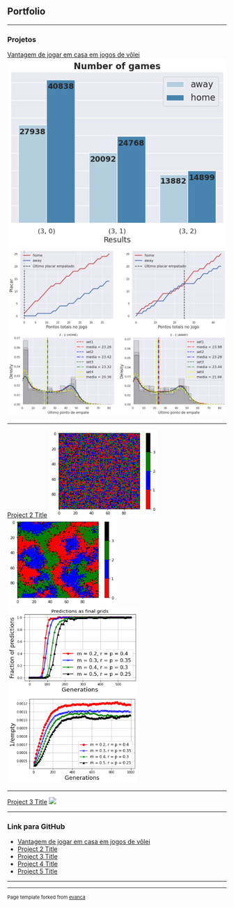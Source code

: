 ## Portfolio

---

### Projetos

[Vantagem de jogar em casa em jogos de vôlei](/sample_page)
<img src="images/games_number.png?raw=true"/>
<img src="images/last_point.png?raw=true"/>
<img src="images/last_point_dist.png?raw=true"/>

---
[Project 2 Title](/pdf/sample_presentation.pdf)
<img src="images/initial.png?raw=true" width="250" height="200"/>
<img src="images/final.png?raw=true" width="250" height="200"/>
<img src="images/transition.png?raw=true" width="300" height="200"/>
<img src="images/transition2.png?raw=true" width="300" height="200"/>

---
[Project 3 Title](http://example.com/)
<img src="images/dummy_thumbnail.jpg?raw=true"/>

---

### Link para GitHub

- [Vantagem de jogar em casa em jogos de vôlei](https://github.com/DiegoDLopes/Extraindo-e-Analisando-Dados-de-V-lei)
- [Project 2 Title](http://example.com/)
- [Project 3 Title](http://example.com/)
- [Project 4 Title](http://example.com/)
- [Project 5 Title](http://example.com/)

---




---
<p style="font-size:11px">Page template forked from <a href="https://github.com/evanca/quick-portfolio">evanca</a></p>
<!-- Remove above link if you don't want to attibute -->
